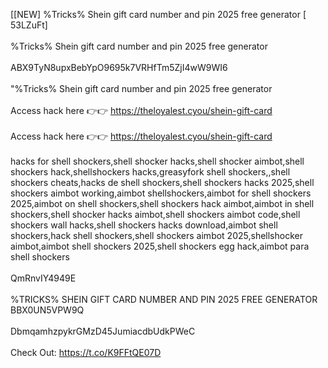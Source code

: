 [[NEW] %Tricks% Shein gift card number and pin 2025 free generator [ 53LZuFt]
<br>
<br>%Tricks% Shein gift card number and pin 2025 free generator
<br>
<br>ABX9TyN8upxBebYpO9695k7VRHfTm5ZjI4wW9WI6
<br>
<br>"%Tricks% Shein gift card number and pin 2025 free generator
<br>
<br>Access hack here 👉👉 https://theloyalest.cyou/shein-gift-card
<br>
<br>Access hack here 👉👉 https://theloyalest.cyou/shein-gift-card
<br>
<br>hacks for shell shockers,shell shocker hacks,shell shocker aimbot,shell shockers hack,shellshockers hacks,greasyfork shell shockers,,shell shockers cheats,hacks de shell shockers,shell shockers hacks 2025,shell shockers aimbot working,aimbot shellshockers,aimbot for shell shockers 2025,aimbot on shell shockers,shell shockers hack aimbot,aimbot in shell shockers,shell shocker hacks aimbot,shell shockers aimbot code,shell shockers wall hacks,shell shockers hacks download,aimbot shell shockers,hack shell shockers,shell shockers aimbot 2025,shellshocker aimbot,aimbot shell shockers 2025,shell shockers egg hack,aimbot para shell shockers
<br>
<br>QmRnvIY4949E
<br>
<br>%TRICKS% SHEIN GIFT CARD NUMBER AND PIN 2025 FREE GENERATOR BBX0UN5VPW9Q
<br>
<br>DbmqamhzpykrGMzD45JumiacdbUdkPWeC
<br>
<br>Check Out: https://t.co/K9FFtQE07D
<br>
